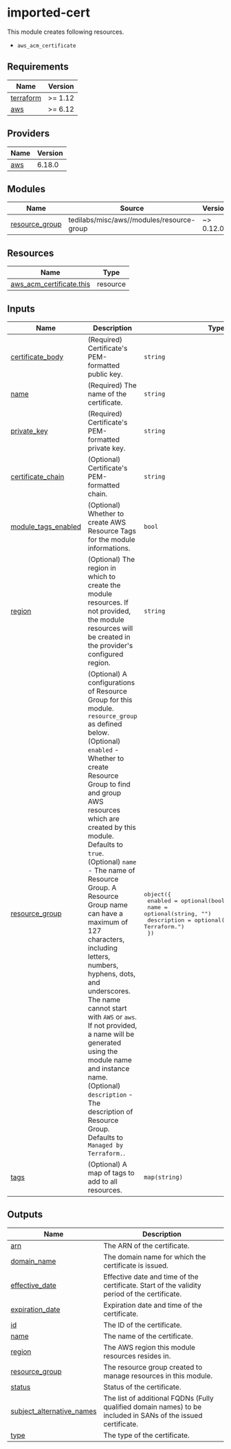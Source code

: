 # imported-cert

This module creates following resources.

- `aws_acm_certificate`

<!-- BEGIN_TF_DOCS -->
## Requirements

| Name | Version |
|------|---------|
| <a name="requirement_terraform"></a> [terraform](#requirement\_terraform) | >= 1.12 |
| <a name="requirement_aws"></a> [aws](#requirement\_aws) | >= 6.12 |

## Providers

| Name | Version |
|------|---------|
| <a name="provider_aws"></a> [aws](#provider\_aws) | 6.18.0 |

## Modules

| Name | Source | Version |
|------|--------|---------|
| <a name="module_resource_group"></a> [resource\_group](#module\_resource\_group) | tedilabs/misc/aws//modules/resource-group | ~> 0.12.0 |

## Resources

| Name | Type |
|------|------|
| [aws_acm_certificate.this](https://registry.terraform.io/providers/hashicorp/aws/latest/docs/resources/acm_certificate) | resource |

## Inputs

| Name | Description | Type | Default | Required |
|------|-------------|------|---------|:--------:|
| <a name="input_certificate_body"></a> [certificate\_body](#input\_certificate\_body) | (Required) Certificate's PEM-formatted public key. | `string` | n/a | yes |
| <a name="input_name"></a> [name](#input\_name) | (Required) The name of the certificate. | `string` | n/a | yes |
| <a name="input_private_key"></a> [private\_key](#input\_private\_key) | (Required) Certificate's PEM-formatted private key. | `string` | n/a | yes |
| <a name="input_certificate_chain"></a> [certificate\_chain](#input\_certificate\_chain) | (Optional) Certificate's PEM-formatted chain. | `string` | `null` | no |
| <a name="input_module_tags_enabled"></a> [module\_tags\_enabled](#input\_module\_tags\_enabled) | (Optional) Whether to create AWS Resource Tags for the module informations. | `bool` | `true` | no |
| <a name="input_region"></a> [region](#input\_region) | (Optional) The region in which to create the module resources. If not provided, the module resources will be created in the provider's configured region. | `string` | `null` | no |
| <a name="input_resource_group"></a> [resource\_group](#input\_resource\_group) | (Optional) A configurations of Resource Group for this module. `resource_group` as defined below.<br/>    (Optional) `enabled` - Whether to create Resource Group to find and group AWS resources which are created by this module. Defaults to `true`.<br/>    (Optional) `name` - The name of Resource Group. A Resource Group name can have a maximum of 127 characters, including letters, numbers, hyphens, dots, and underscores. The name cannot start with `AWS` or `aws`. If not provided, a name will be generated using the module name and instance name.<br/>    (Optional) `description` - The description of Resource Group. Defaults to `Managed by Terraform.`. | <pre>object({<br/>    enabled     = optional(bool, true)<br/>    name        = optional(string, "")<br/>    description = optional(string, "Managed by Terraform.")<br/>  })</pre> | `{}` | no |
| <a name="input_tags"></a> [tags](#input\_tags) | (Optional) A map of tags to add to all resources. | `map(string)` | `{}` | no |

## Outputs

| Name | Description |
|------|-------------|
| <a name="output_arn"></a> [arn](#output\_arn) | The ARN of the certificate. |
| <a name="output_domain_name"></a> [domain\_name](#output\_domain\_name) | The domain name for which the certificate is issued. |
| <a name="output_effective_date"></a> [effective\_date](#output\_effective\_date) | Effective date and time of the certificate. Start of the validity period of the certificate. |
| <a name="output_expiration_date"></a> [expiration\_date](#output\_expiration\_date) | Expiration date and time of the certificate. |
| <a name="output_id"></a> [id](#output\_id) | The ID of the certificate. |
| <a name="output_name"></a> [name](#output\_name) | The name of the certificate. |
| <a name="output_region"></a> [region](#output\_region) | The AWS region this module resources resides in. |
| <a name="output_resource_group"></a> [resource\_group](#output\_resource\_group) | The resource group created to manage resources in this module. |
| <a name="output_status"></a> [status](#output\_status) | Status of the certificate. |
| <a name="output_subject_alternative_names"></a> [subject\_alternative\_names](#output\_subject\_alternative\_names) | The list of additional FQDNs (Fully qualified domain names) to be included in SANs of the issued certificate. |
| <a name="output_type"></a> [type](#output\_type) | The type of the certificate. |
<!-- END_TF_DOCS -->
